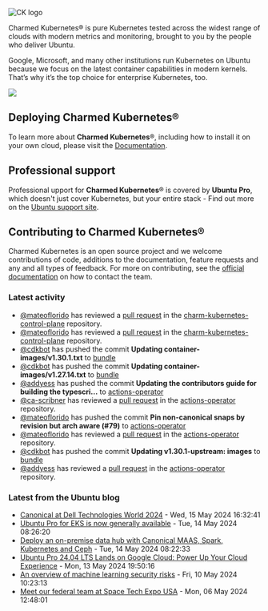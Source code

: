 ![CK logo](https://assets.ubuntu.com/v1/451d4cf4-Charmed+Kubernetes_RGB_onWhite_2022.svg)

Charmed Kubernetes® is pure Kubernetes tested across the widest range of clouds with modern metrics and monitoring, brought to you by the people who deliver Ubuntu.

Google, Microsoft, and many other institutions run Kubernetes on Ubuntu because we focus on the latest container capabilities in modern kernels. That’s why it’s the top choice for enterprise Kubernetes, too.

![](https://assets.ubuntu.com/v1/843c77b6-juju-at-a-glace.svg)

## Deploying Charmed Kubernetes®

To learn more about **Charmed Kubernetes**®, including how to install it on your own cloud, please visit the [Documentation][docs].

## Professional support

Professional upport for **Charmed Kubernetes**® is covered by **Ubuntu Pro**, which doesn't just cover Kubernetes, but your entire stack - Find out more on the [Ubuntu support site](https://ubuntu.com/support).

## Contributing to Charmed Kubernetes®

Charmed Kubernetes is an open source project and we welcome contributions of code, additions to the documentation, feature requests and any and all types of feedback. For more on contributing, see the [official documentation][get-in-touch] on how to contact the team.

<!-- LINKS -->
[docs]: https://ubuntu.com/kubernetes/docs
[get-in-touch]: https://ubuntu.com/kubernetes/docs/get-in-touch

### Latest activity

<!-- activity starts -->
 - [@mateoflorido](https://github.com/mateoflorido) has reviewed a [pull request](https://github.com/charmed-kubernetes/charm-kubernetes-control-plane/pull/342) in the [charm-kubernetes-control-plane](https://github.com/charmed-kubernetes/charm-kubernetes-control-plane) repository.
 - [@mateoflorido](https://github.com/mateoflorido) has reviewed a [pull request](https://github.com/charmed-kubernetes/charm-kubernetes-control-plane/pull/342) in the [charm-kubernetes-control-plane](https://github.com/charmed-kubernetes/charm-kubernetes-control-plane) repository.
 - [@cdkbot](https://github.com/cdkbot) has pushed the commit **Updating container-images/v1.30.1.txt** to [bundle](https://github.com/charmed-kubernetes/bundle)
 - [@cdkbot](https://github.com/cdkbot) has pushed the commit **Updating container-images/v1.27.14.txt** to [bundle](https://github.com/charmed-kubernetes/bundle)
 - [@addyess](https://github.com/addyess) has pushed the commit **Updating the contributors guide for building the typescri...** to [actions-operator](https://github.com/charmed-kubernetes/actions-operator)
 - [@ca-scribner](https://github.com/ca-scribner) has reviewed a [pull request](https://github.com/charmed-kubernetes/actions-operator/pull/80) in the [actions-operator](https://github.com/charmed-kubernetes/actions-operator) repository.
 - [@mateoflorido](https://github.com/mateoflorido) has pushed the commit **Pin non-canonical snaps by revision but arch aware (#79)** to [actions-operator](https://github.com/charmed-kubernetes/actions-operator)
 - [@mateoflorido](https://github.com/mateoflorido) has reviewed a [pull request](https://github.com/charmed-kubernetes/actions-operator/pull/79) in the [actions-operator](https://github.com/charmed-kubernetes/actions-operator) repository.
 - [@cdkbot](https://github.com/cdkbot) has pushed the commit **Updating v1.30.1-upstream: images** to [bundle](https://github.com/charmed-kubernetes/bundle)
 - [@addyess](https://github.com/addyess) has reviewed a [pull request](https://github.com/charmed-kubernetes/actions-operator/pull/79) in the [actions-operator](https://github.com/charmed-kubernetes/actions-operator) repository.
<!-- activity ends -->

<!-- roadmap starts -->

<!-- roadmap ends -->

### Latest from the Ubuntu blog

<!-- blog starts -->
* [Canonical at Dell Technologies World 2024](https://ubuntu.com//blog/canonical-at-dell-technologies-world-2024) - Wed, 15 May 2024 16:32:41 
* [Ubuntu Pro for EKS is now generally available](https://ubuntu.com//blog/ubuntu-pro-for-eks-is-now-generally-available) - Tue, 14 May 2024 08:26:20 
* [Deploy an on-premise data hub with Canonical MAAS, Spark, Kubernetes and Ceph](https://ubuntu.com//blog/deploy-an-on-premise-data-hub-with-canonical-maas-spark-kubernetes-and-ceph) - Tue, 14 May 2024 08:22:33 
* [Ubuntu Pro 24.04 LTS Lands on Google Cloud: Power Up Your Cloud Experience](https://ubuntu.com//blog/ubuntu-pro-24-04-lts-lands-on-google-cloud-power-up-your-cloud-experience) - Mon, 13 May 2024 19:50:16 
* [An overview of machine learning security risks](https://ubuntu.com//blog/machine-learning-security-risks) - Fri, 10 May 2024 10:23:13 
* [Meet our federal team at Space Tech Expo USA](https://ubuntu.com//blog/meet-our-federal-team-at-space-tech-expo-usa) - Mon, 06 May 2024 12:48:01 
<!-- blog ends -->
